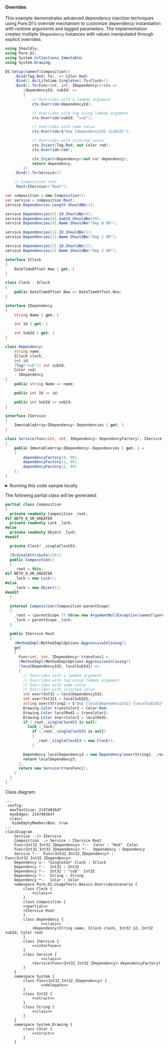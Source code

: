 #### Overrides

This example demonstrates advanced dependency injection techniques using Pure.DI's override mechanism to customize dependency instantiation with runtime arguments and tagged parameters. The implementation creates multiple `IDependency` instances with values manipulated through explicit overrides.


```c#
using Shouldly;
using Pure.DI;
using System.Collections.Immutable;
using System.Drawing;

DI.Setup(nameof(Composition))
    .Bind(Tag.Red).To(_ => Color.Red)
    .Bind().As(Lifetime.Singleton).To<Clock>()
    .Bind().To<Func<int, int, IDependency>>(ctx =>
        (dependencyId, subId) =>
        {
            // Overrides with a lambda argument
            ctx.Override(dependencyId);

            // Overrides with tag using lambda argument
            ctx.Override(subId, "sub");

            // Overrides with some value
            ctx.Override($"Dep {dependencyId} {subId}");

            // Overrides with injected value
            ctx.Inject(Tag.Red, out Color red);
            ctx.Override(red);

            ctx.Inject<Dependency>(out var dependency);
            return dependency;
        })
    .Bind().To<Service>()

    // Composition root
    .Root<IService>("Root");

var composition = new Composition();
var service = composition.Root;
service.Dependencies.Length.ShouldBe(3);

service.Dependencies[0].Id.ShouldBe(0);
service.Dependencies[0].SubId.ShouldBe(99);
service.Dependencies[0].Name.ShouldBe("Dep 0 99");

service.Dependencies[1].Id.ShouldBe(1);
service.Dependencies[1].Name.ShouldBe("Dep 1 99");

service.Dependencies[2].Id.ShouldBe(2);
service.Dependencies[2].Name.ShouldBe("Dep 2 99");

interface IClock
{
    DateTimeOffset Now { get; }
}

class Clock : IClock
{
    public DateTimeOffset Now => DateTimeOffset.Now;
}

interface IDependency
{
    string Name { get; }

    int Id { get; }

    int SubId { get; }
}

class Dependency(
    string name,
    IClock clock,
    int id,
    [Tag("sub")] int subId,
    Color red)
    : IDependency
{
    public string Name => name;

    public int Id => id;

    public int SubId => subId;
}

interface IService
{
    ImmutableArray<IDependency> Dependencies { get; }
}

class Service(Func<int, int, IDependency> dependencyFactory): IService
{
    public ImmutableArray<IDependency> Dependencies { get; } =
    [
        dependencyFactory(0, 99),
        dependencyFactory(1, 99),
        dependencyFactory(2, 99)
    ];
}
```

<details>
<summary>Running this code sample locally</summary>

- Make sure you have the [.NET SDK 9.0](https://dotnet.microsoft.com/en-us/download/dotnet/9.0) or later is installed
```bash
dotnet --list-sdk
```
- Create a net9.0 (or later) console application
```bash
dotnet new console -n Sample
```
- Add references to NuGet packages
  - [Pure.DI](https://www.nuget.org/packages/Pure.DI)
  - [Shouldly](https://www.nuget.org/packages/Shouldly)
```bash
dotnet add package Pure.DI
dotnet add package Shouldly
```
- Copy the example code into the _Program.cs_ file

You are ready to run the example 🚀
```bash
dotnet run
```

</details>

The following partial class will be generated:

```c#
partial class Composition
{
  private readonly Composition _root;
#if NET9_0_OR_GREATER
  private readonly Lock _lock;
#else
  private readonly Object _lock;
#endif

  private Clock? _singleClock53;

  [OrdinalAttribute(256)]
  public Composition()
  {
    _root = this;
#if NET9_0_OR_GREATER
    _lock = new Lock();
#else
    _lock = new Object();
#endif
  }

  internal Composition(Composition parentScope)
  {
    _root = (parentScope ?? throw new ArgumentNullException(nameof(parentScope)))._root;
    _lock = parentScope._lock;
  }

  public IService Root
  {
    [MethodImpl(MethodImplOptions.AggressiveInlining)]
    get
    {
      Func<int, int, IDependency> transFunc1 =
      [MethodImpl(MethodImplOptions.AggressiveInlining)]
      (localDependencyId1, localSubId1) =>
      {
        // Overrides with a lambda argument
        // Overrides with tag using lambda argument
        // Overrides with some value
        // Overrides with injected value
        int overrInt32 = localDependencyId1;
        int overrInt321 = localSubId1;
        string overrString2 = $"Dep {localDependencyId1} {localSubId1}";
        Drawing.Color transColor2 = Color.Red;
        Drawing.Color localRed1 = transColor2;
        Drawing.Color overrColor3 = localRed1;
        if (_root._singleClock53 is null)
          lock (_lock)
            if (_root._singleClock53 is null)
            {
              _root._singleClock53 = new Clock();
            }

        Dependency localDependency3 = new Dependency(overrString2, _root._singleClock53, overrInt32, overrInt321, overrColor3);
        return localDependency3;
      };
      return new Service(transFunc1);
    }
  }
}
```

Class diagram:

```mermaid
---
 config:
  maxTextSize: 2147483647
  maxEdges: 2147483647
  class:
   hideEmptyMembersBox: true
---
classDiagram
	Service --|> IService
	Composition ..> Service : IService Root
	FuncᐸInt32ˏInt32ˏIDependencyᐳ *--  Color : "Red"  Color
	FuncᐸInt32ˏInt32ˏIDependencyᐳ *--  Dependency : Dependency
	Service *--  FuncᐸInt32ˏInt32ˏIDependencyᐳ : FuncᐸInt32ˏInt32ˏIDependencyᐳ
	Dependency o-- "Singleton" Clock : IClock
	Dependency *--  Int32 : Int32
	Dependency *--  Int32 : "sub"  Int32
	Dependency *--  String : String
	Dependency *--  Color : Color
	namespace Pure.DI.UsageTests.Basics.OverridesScenario {
		class Clock {
			<<class>>
		}
		class Composition {
		<<partial>>
		+IService Root
		}
		class Dependency {
				<<class>>
			+Dependency(String name, IClock clock, Int32 id, Int32 subId, Color red)
		}
		class IService {
			<<interface>>
		}
		class Service {
				<<class>>
			+Service(FuncᐸInt32ˏInt32ˏIDependencyᐳ dependencyFactory)
		}
	}
	namespace System {
		class FuncᐸInt32ˏInt32ˏIDependencyᐳ {
				<<delegate>>
		}
		class Int32 {
			<<struct>>
		}
		class String {
			<<class>>
		}
	}
	namespace System.Drawing {
		class Color {
			<<struct>>
		}
	}
```

